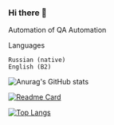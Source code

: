 ### Hi there 👋

<!--
**alekseiBochkarev/alekseiBochkarev** is a ✨ _special_ ✨ repository because its `README.md` (this file) appears on your GitHub profile.

Here are some ideas to get you started:

- 🔭 I’m currently working on ...
- 🌱 I’m currently learning ...
- 👯 I’m looking to collaborate on ...
- 🤔 I’m looking for help with ...
- 💬 Ask me about ...
- 📫 How to reach me: ...
- 😄 Pronouns: ...
- ⚡ Fun fact: ...
-->
Automation of QA Automation

Languages

    Russian (native)
    English (B2)

![Anurag's GitHub stats](https://github-readme-stats.vercel.app/api?username=alekseiBochkarev&show_icons=true&theme=dracula)

[![Readme Card](https://github-readme-stats.vercel.app/api/pin/?username=alekseiBochkarev&repo=github-readme-stats)](https://github.com/alekseiBochkarev/github-readme-stats)

[![Top Langs](https://github-readme-stats.vercel.app/api/top-langs/?username=alekseiBochkarev&hide=javascript,html)](https://github.com/anuraghazra/github-readme-stats)
